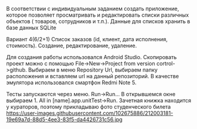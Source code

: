 В соответствии с индивидуальным заданием создать приложение, которое
позволяет просматривать и редактировать списки различных объектов ( товаров,
сотрудников и т.п.). Данные для списков хранить в базе данных SQLite

Вариант 4(6/2+1) Список заказов (id, клиент, дата исполнения, стоимость). Создание,
редактирование, удаление.

Для создания работы использовался Android Studio. Скопировать проект можно с помощью File->New->Project from version cortrol->github. Выбираем в меню Repository Url, выбираем папку расположения и вставляем url на данный репозиторий. В качестве эмулятора использовался смартфон Redmi Note 5.

Тесты запускаются через меню. Run->Run... В открывшемся окне выбираем 1. All in [name].app.unitTest->Run. Зачетная книжка находится у кураторов, поэтому прикладываю фото студенческого билета 
https://user-images.githubusercontent.com/102675886/212003181-19e69a7d-88d5-4ee3-83f5-da4426731c56.jpg
